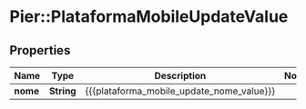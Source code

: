 # Pier::PlataformaMobileUpdateValue

## Properties
Name | Type | Description | Notes
------------ | ------------- | ------------- | -------------
**nome** | **String** | {{{plataforma_mobile_update_nome_value}}} | 


